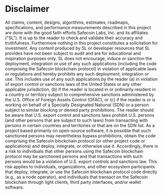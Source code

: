 # Disclaimer

All claims, content, designs, algorithms, estimates, roadmaps, specifications, and performance measurements described in this project are done with the good faith efforts Safecoin Labs, Inc. and its affiliates ("SL"). It is up to the reader to check and validate their accuracy and truthfulness. Furthermore nothing in this project constitutes a solicitation for investment.
Any content produced by SL or developer resources that SL provides have not been subject to audit and are for educational and inspiration purposes only. SL does not encourage, induce or sanction the deployment, integration or use of any such applications (including the code comprising the Safecoin blockchain protocol) in violation of applicable laws or regulations and hereby prohibits any such deployment, integration or use. This includes use of any such applications by the reader (a) in violation of export control or sanctions laws of the United States or any other applicable jurisdiction, (b) if the reader is located in or ordinarily resident in a country or territory subject to comprehensive sanctions administered by the U.S. Office of Foreign Assets Control (OFAC), or (c) if the reader is or is working on behalf of a Specially Designated National (SDN) or a person subject to similar blocking or denied party prohibitions.
The reader should be aware that U.S. export control and sanctions laws prohibit U.S. persons (and other persons that are subject to such laws) from transacting with persons in certain countries and territories or that are on the SDN list. As a project based primarily on open-source software, it is possible that such sanctioned persons may nevertheless bypass prohibitions, obtain the code comprising the Safecoin blockchain protocol (or other project code or applications) and deploy, integrate, or otherwise use it. Accordingly, there is a risk to individuals that other persons using the Safecoin blockchain protocol may be sanctioned persons and that transactions with such persons would be a violation of U.S. export controls and sanctions law. This risk applies to individuals, organizations, and other ecosystem participants that deploy, integrate, or use the Safecoin blockchain protocol code directly (e.g., as a node operator), and individuals that transact on the Safecoin blockchain through light clients, third party interfaces, and/or wallet software.
